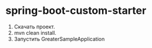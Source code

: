 # spring-boot-custom-starter
1. Скачать проект.
2. mvn clean install.
3. Запустить GreaterSampleApplication
